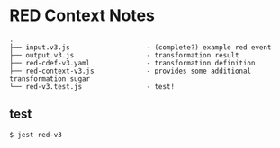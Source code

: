 # RED Context Notes

```text
.
├── input.v3.js                   - (complete?) example red event
├── output.v3.js                  - transformation result
├── red-cdef-v3.yaml              - transformation definition
├── red-context-v3.js             - provides some additional transformation sugar
└── red-v3.test.js                - test!

```

## test

` $ jest red-v3 `

